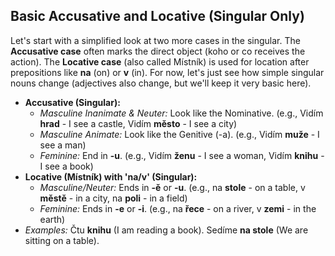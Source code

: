 ## Basic Accusative and Locative (Singular Only)

Let's start with a simplified look at two more cases in the singular. The **Accusative case** often marks the direct object (koho or co receives the action). The **Locative case** (also called Místník) is used for location after prepositions like **na** (on) or **v** (in). For now, let's just see how simple singular nouns change (adjectives also change, but we'll keep it very basic here).

* **Accusative (Singular):**
    * *Masculine Inanimate & Neuter:* Look like the Nominative. (e.g., Vidím **hrad** - I see a castle, Vidím **město** - I see a city)
    * *Masculine Animate:* Look like the Genitive (-a). (e.g., Vidím **muže** - I see a man)
    * *Feminine:* End in **-u**. (e.g., Vidím **ženu** - I see a woman, Vidím **knihu** - I see a book)
* **Locative (Místník) with 'na/v' (Singular):**
    * *Masculine/Neuter:* Ends in **-ě** or **-u**. (e.g., na **stole** - on a table, v **městě** - in a city, na **poli** - in a field)
    * *Feminine:* Ends in **-e** or **-i**. (e.g., na **řece** - on a river, v **zemi** - in the earth)
* *Examples:* Čtu **knihu** (I am reading a book). Sedíme **na stole** (We are sitting on a table).